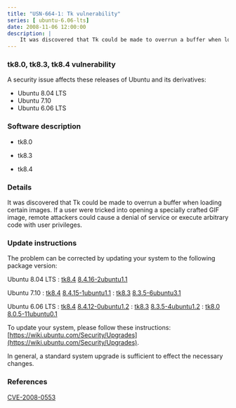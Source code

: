 ```yaml
---
title: "USN-664-1: Tk vulnerability"
series: [ ubuntu-6.06-lts]
date: 2008-11-06 12:00:00
description: |
    It was discovered that Tk could be made to overrun a buffer when loading certain images. If a user were tricked into opening a specially crafted GIF image, remote attackers could cause a denial of service or execute arbitrary code with user privileges. 
--- 
```

 
### tk8.0, tk8.3, tk8.4 vulnerability

A security issue affects these releases of Ubuntu and its derivatives:

* Ubuntu 8.04 LTS
* Ubuntu 7.10
* Ubuntu 6.06 LTS

### Software description

* tk8.0 

* tk8.3 

* tk8.4 

### Details

It was discovered that Tk could be made to overrun a buffer when loading certain images. If a user were tricked into opening a specially crafted GIF image, remote attackers could cause a denial of service or execute arbitrary code with user privileges. 

### Update instructions

The problem can be corrected by updating your system to the following package version:

Ubuntu 8.04 LTS
 : [tk8.4](https://launchpad.net/ubuntu/+source/tk8.4) <span> [8.4.16-2ubuntu1.1](https://launchpad.net/ubuntu/+source/tk8.4/8.4.16-2ubuntu1.1) </span> 

Ubuntu 7.10
 : [tk8.4](https://launchpad.net/ubuntu/+source/tk8.4) <span> [8.4.15-1ubuntu1.1](https://launchpad.net/ubuntu/+source/tk8.4/8.4.15-1ubuntu1.1) </span> 
 : [tk8.3](https://launchpad.net/ubuntu/+source/tk8.3) <span> [8.3.5-6ubuntu3.1](https://launchpad.net/ubuntu/+source/tk8.3/8.3.5-6ubuntu3.1) </span> 

Ubuntu 6.06 LTS
 : [tk8.4](https://launchpad.net/ubuntu/+source/tk8.4) <span> [8.4.12-0ubuntu1.2](https://launchpad.net/ubuntu/+source/tk8.4/8.4.12-0ubuntu1.2) </span> 
 : [tk8.3](https://launchpad.net/ubuntu/+source/tk8.3) <span> [8.3.5-4ubuntu1.2](https://launchpad.net/ubuntu/+source/tk8.3/8.3.5-4ubuntu1.2) </span> 
 : [tk8.0](https://launchpad.net/ubuntu/+source/tk8.0) <span> [8.0.5-11ubuntu0.1](https://launchpad.net/ubuntu/+source/tk8.0/8.0.5-11ubuntu0.1) </span> 

To update your system, please follow these instructions: [https://wiki.ubuntu.com/Security/Upgrades](https://wiki.ubuntu.com/Security/Upgrades).

In general, a standard system upgrade is sufficient to effect the necessary changes. 

### References

 [CVE-2008-0553](http://people.ubuntu.com/~ubuntu-security/cve/CVE-2008-0553)
 

